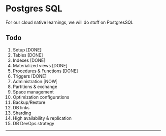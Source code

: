 # Postgres SQL

For our cloud native learnings, we will do stuff on PostgresSQL

## Todo

1. Setup [DONE]
2. Tables [DONE]
3. Indexes [DONE]
4. Materialized views [DONE]
5. Procedures & Functions [DONE]
6. Triggers [DONE]
7. Administration [NOW]
8. Partitions & exchange
9.  Space management
10. Optimization configurations
11. Backup/Restore
12. DB links
13. Sharding
14. High availability & replication
15. DB DevOps strategy

---
